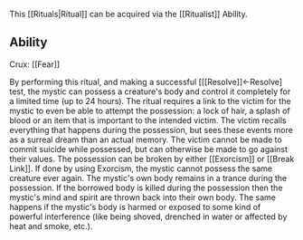This [[Rituals|Ritual]] can be acquired via the [[Ritualist]] Ability.
## Ability
Crux: [[Fear]]

By performing this ritual, and making a successful \[[[Resolve]]←Resolve\] test, the mystic can possess a creature's body and control it completely for a limited time (up to 24 hours). The ritual requires a link to the victim for the mystic to even be able to attempt the possession: a lock of hair, a splash of blood or an item that is important to the intended victim. The victim recalls everything that happens during the possession, but sees these events more as a surreal dream than an actual memory. The victim cannot be made to commit suicide while possessed, but can otherwise be made to go against their values. The possession can be broken by either [[Exorcism]] or [[Break Link]]. If done by using Exorcism, the mystic cannot possess the same creature ever again. The mystic's own body remains in a trance during the possession. If the borrowed body is killed during the possession then the mystic's mind and spirit are thrown back into their own body. The same happens if the mystic's body is harmed or exposed to some kind of powerful interference (like being shoved, drenched in water or affected by heat and smoke, etc.).